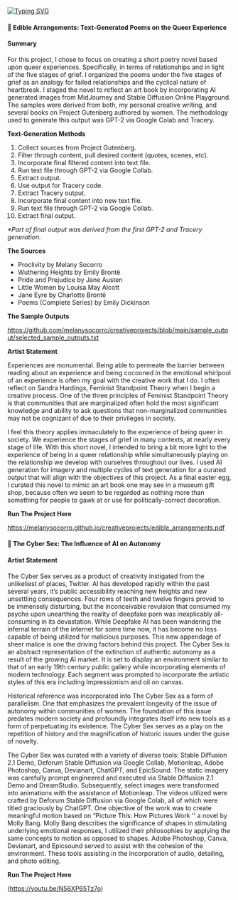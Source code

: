 <a href="https://git.io/typing-svg"><img src="https://readme-typing-svg.demolab.com?font=Poppins&weight=800&pause=1000&color=4E54CA&vCenter=true&width=429&height=25&lines=WELCOME+TO+MY+CREATIVE+PROJECTS" alt="Typing SVG" /></a>
#### 💜 Edible Arrangements: Text-Generated Poems on the Queer Experience
#### Summary 
For this project, I chose to focus on creating a short poetry novel based upon queer experiences. Specifically, in terms of relationships and in light of the five stages of grief. I organized the poems under the five stages of grief as an analogy for failed relationships and the cyclical nature of heartbreak. I staged the novel to reflect an art book by incorporating AI generated images from MidJourney and Stable Diffusion Online Playground. The samples were derived from both, my personal creative writing, and several books on Project Gutenberg authored by women. The methodology used to generate this output was GPT-2 via Google Colab and Tracery. 

<strong> Text-Generation Methods</strong>
1. Collect sources from Project Gutenberg.
2. Filter through content, pull desired content (quotes, scenes, etc). 
3. Incorporate final filtered content into text file. 
4. Run text file through GPT-2 via Google Collab.
5. Extract output. 
6. Use output for Tracery code. 
7. Extract Tracery output. 
8. Incorporate final content into new text file.
9. Run text file through GPT-2 via Google Collab.
10. Extract final output. 

<i>*Part of final output was derived from the first GPT-2 and Tracery generation.</i>

<strong>The Sources </strong>
  - Proclivity by Melany Socorro 
  - Wuthering Heights by Emily Brontë
  - Pride and Prejudice by Jane Austen
  - Little Women by Louisa May Alcott
  - Jane Eyre by Charlotte Brontë 
  - Poems (Complete Series) by Emily Dickinson

<strong> The Sample Outputs </strong>

https://github.com/melanysocorro/creativeprojects/blob/main/sample_output/selected_sample_outputs.txt


<strong>Artist Statement</strong>

Experiences are monumental. Being able to permeate the barrier between reading about an experience and being cocooned in the emotional whirlpool of an experience is often my goal with the creative work that I do. I often reflect on Sandra Hardings, Feminist Standpoint Theory when I begin a creative process. One of the three principles of Feminist Standpoint Theory is that communities that are marginalized often hold the most significant knowledge and ability to ask questions that non-marginalized communities may not be cognizant of due to their privileges in society.

I feel this theory applies immaculately to the experience of being queer in society. We experience the stages of grief in many contexts, at nearly every stage of life. With this short novel, I intended to bring a bit more light to the experience of being in a queer relationship while simultaneously playing on the relationship we develop with ourselves throughout our lives. I used AI generation for imagery and multiple cycles of text generation for a curated output that will align with the objectives of this project. As a final easter egg, I curated this novel to mimic an art book one may see in a museum gift shop, because often we seem to be regarded as nothing more than something for people to gawk at or use for politically-correct decoration.

<strong>Run The Project Here</strong> 

https://melanysocorro.github.io/creativeprojects/edible_arrangements.pdf

#### 🖤 The Cyber Sex: The Influence of AI on Autonomy
#### Artist Statement 
The Cyber Sex serves as a product of creativity instigated from the unlikeliest of places, Twitter. AI has developed rapidly within the past several years, it’s public accessibility reaching new heights and new unsettling consequences. Four rows of teeth and twelve fingers proved to be immensely disturbing, but the inconceivable revulsion that consumed my psyche upon unearthing the reality of deepfake porn was inexplicably all-consuming in its devastation. While Deepfake AI has been wandering the infernal terrain of the internet for some time now, it has become no less capable of being utilized for malicious purposes. This new appendage of sheer malice is one the driving factors behind this project. The Cyber Sex is an abstract representation of the extinction of authentic autonomy as a result of the growing AI market. It is set to display an environment similar to that of an early 19th century public gallery while incorporating elements of modern technology. Each segment was prompted to incorporate the artistic styles of this era including Impressionism and oil on canvas. 
        
Historical reference was incorporated into The Cyber Sex as a form of parallelism. One that emphasizes the prevalent longevity of the issue of autonomy within communities of women. The foundation of this issue predates modern society and profoundly integrates itself into new tools as a form of perpetuating its existence. The Cyber Sex serves as a play on the repetition of history and the magnification of historic issues under the guise of novelty. 

The Cyber Sex was curated with a variety of diverse tools: Stable Diffusion 2.1 Demo, Deforum Stable Diffusion via Google Collab, Motionleap, Adobe Photoshop, Canva, Devianart, ChatGPT, and EpicSound. The static imagery was carefully prompt engineered and executed via Stable Diffusion 2.1 Demo and DreamStudio. Subsequently, select images were transformed into animations with the assistance of Motionleap. The videos utilized were crafted by Deforum Stable Diffusion via Google Colab, all of which were titled graciously by ChatGPT. One objective of the work was to create meaningful motion based on “Picture This: How Pictures Work '' a novel by Molly Bang. Molly Bang describes the significance of shapes in stimulating underlying emotional responses, I utilized their philosophies by applying the same concepts to motion as opposed to shapes. Adobe Photoshop, Canva, Devianart, and Epicsound served to assist with the cohesion of the environment. These tools assisting in the incorporation of audio, detailing, and photo editing. 

<strong>Run The Project Here</strong>

(https://youtu.be/N56XP65Tz7o)
